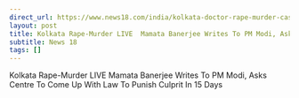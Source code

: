 ```yaml
---
direct_url: https://www.news18.com/india/kolkata-doctor-rape-murder-case-live-updates-rg-kar-medical-college-sandip-ghosh-mamata-banerjee-news-22-august-2024-liveblog-9023358.html
layout: post
title: Kolkata Rape-Murder LIVE  Mamata Banerjee Writes To PM Modi, Asks Centre To Come Up With Law To Punish Culprit In 15 Days
subtitle: News 18
tags: []
---
```


Kolkata Rape-Murder LIVE  Mamata Banerjee Writes To PM Modi, Asks Centre To Come Up With Law To Punish Culprit In 15 Days
